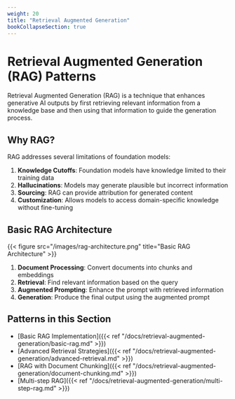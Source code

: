 ```yaml
---
weight: 20
title: "Retrieval Augmented Generation"
bookCollapseSection: true
---
```


# Retrieval Augmented Generation (RAG) Patterns

Retrieval Augmented Generation (RAG) is a technique that enhances generative AI outputs by first retrieving relevant information from a knowledge base and then using that information to guide the generation process.

## Why RAG?

RAG addresses several limitations of foundation models:

1. **Knowledge Cutoffs**: Foundation models have knowledge limited to their training data
2. **Hallucinations**: Models may generate plausible but incorrect information
3. **Sourcing**: RAG can provide attribution for generated content
4. **Customization**: Allows models to access domain-specific knowledge without fine-tuning

## Basic RAG Architecture

{{< figure src="/images/rag-architecture.png" title="Basic RAG Architecture" >}}

1. **Document Processing**: Convert documents into chunks and embeddings
2. **Retrieval**: Find relevant information based on the query
3. **Augmented Prompting**: Enhance the prompt with retrieved information
4. **Generation**: Produce the final output using the augmented prompt

## Patterns in this Section

- [Basic RAG Implementation]({{< ref "/docs/retrieval-augmented-generation/basic-rag.md" >}})
- [Advanced Retrieval Strategies]({{< ref "/docs/retrieval-augmented-generation/advanced-retrieval.md" >}})
- [RAG with Document Chunking]({{< ref "/docs/retrieval-augmented-generation/document-chunking.md" >}})
- [Multi-step RAG]({{< ref "/docs/retrieval-augmented-generation/multi-step-rag.md" >}})